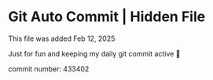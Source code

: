 # Git Auto Commit | Hidden File

This file was added Feb 12, 2025

Just for fun and keeping my daily git commit active 🤪

commit number: 433402
